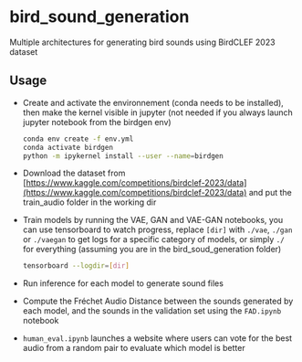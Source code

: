 # bird_sound_generation
Multiple architectures for generating bird sounds using BirdCLEF 2023 dataset

## Usage
+ Create and activate the environnement (conda needs to be installed), then make the kernel visible in jupyter (not needed if you always launch jupyter notebook from the birdgen env)
  ```bash
  conda env create -f env.yml
  conda activate birdgen
  python -m ipykernel install --user --name=birdgen
  ```

+ Download the dataset from [https://www.kaggle.com/competitions/birdclef-2023/data](https://www.kaggle.com/competitions/birdclef-2023/data) and put the train_audio folder in the working dir

+ Train models by running the VAE, GAN and VAE-GAN notebooks, you can use tensorboard to watch progress, replace ```[dir]``` with ```./vae```, ```./gan``` or ```./vaegan``` to get logs for a specific category of models, or simply ```./``` for everything (assuming you are in the bird_soud_generation folder)
  ```bash
  tensorboard --logdir=[dir]
  ```

+ Run inference for each model to generate sound files

+ Compute the Fréchet Audio Distance between the sounds generated by each model, and the sounds in the validation set using the ```FAD.ipynb``` notebook
  
+ ```human_eval.ipynb``` launches a website where users can vote for the best audio from a random pair to evaluate which model is better
